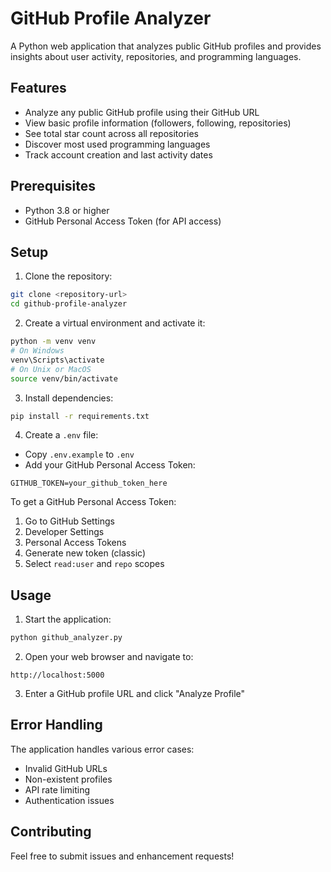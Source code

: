 # GitHub Profile Analyzer

A Python web application that analyzes public GitHub profiles and provides insights about user activity, repositories, and programming languages.

## Features

- Analyze any public GitHub profile using their GitHub URL
- View basic profile information (followers, following, repositories)
- See total star count across all repositories
- Discover most used programming languages
- Track account creation and last activity dates

## Prerequisites

- Python 3.8 or higher
- GitHub Personal Access Token (for API access)

## Setup

1. Clone the repository:
```bash
git clone <repository-url>
cd github-profile-analyzer
```

2. Create a virtual environment and activate it:
```bash
python -m venv venv
# On Windows
venv\Scripts\activate
# On Unix or MacOS
source venv/bin/activate
```

3. Install dependencies:
```bash
pip install -r requirements.txt
```

4. Create a `.env` file:
- Copy `.env.example` to `.env`
- Add your GitHub Personal Access Token:
```
GITHUB_TOKEN=your_github_token_here
```

To get a GitHub Personal Access Token:
1. Go to GitHub Settings
2. Developer Settings
3. Personal Access Tokens
4. Generate new token (classic)
5. Select `read:user` and `repo` scopes

## Usage

1. Start the application:
```bash
python github_analyzer.py
```

2. Open your web browser and navigate to:
```
http://localhost:5000
```

3. Enter a GitHub profile URL and click "Analyze Profile"

## Error Handling

The application handles various error cases:
- Invalid GitHub URLs
- Non-existent profiles
- API rate limiting
- Authentication issues

## Contributing

Feel free to submit issues and enhancement requests! 